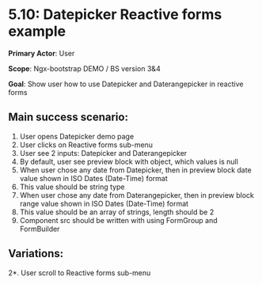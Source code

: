 5.10: Datepicker Reactive forms example
=======================================
**Primary Actor**: User

**Scope**: Ngx-bootstrap DEMO / BS version 3&4

**Goal**: Show user how to use Datepicker and Daterangepicker in reactive forms

Main success scenario:
----------------------
1. User opens Datepicker demo page
2. User clicks on Reactive forms sub-menu
3. User see 2 inputs: Datepicker and Daterangepicker
4. By default, user see preview block with object, which values is null
5. When user chose any date from Datepicker, then in preview block date value shown in ISO Dates (Date-Time) format
6. This value should be string type
7. When user chose any date from Daterangepicker, then in preview block range value shown in ISO Dates (Date-Time) format
8. This value should be an array of strings, length should be 2
9. Component src should be written with using FormGroup and FormBuilder

Variations:
-----------
2*. User scroll to Reactive forms sub-menu
